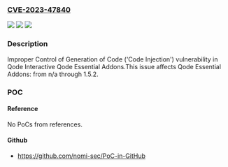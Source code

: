 ### [CVE-2023-47840](https://cve.mitre.org/cgi-bin/cvename.cgi?name=CVE-2023-47840)
![](https://img.shields.io/static/v1?label=Product&message=Qode%20Essential%20Addons&color=blue)
![](https://img.shields.io/static/v1?label=Version&message=n%2Fa&color=blue)
![](https://img.shields.io/static/v1?label=Vulnerability&message=CWE-94%20Improper%20Control%20of%20Generation%20of%20Code%20('Code%20Injection')&color=brighgreen)

### Description

Improper Control of Generation of Code ('Code Injection') vulnerability in Qode Interactive Qode Essential Addons.This issue affects Qode Essential Addons: from n/a through 1.5.2.

### POC

#### Reference
No PoCs from references.

#### Github
- https://github.com/nomi-sec/PoC-in-GitHub

